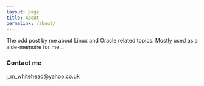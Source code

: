 ```yaml
---
layout: page
title: About
permalink: /about/
---
```


The odd post by me about Linux and Oracle related topics. Mostly used as a aide-memoire for me...

### Contact me

[j_m_whitehead@yahoo.co.uk](mailto:j_m_whitehead@yahoo.co.uk)